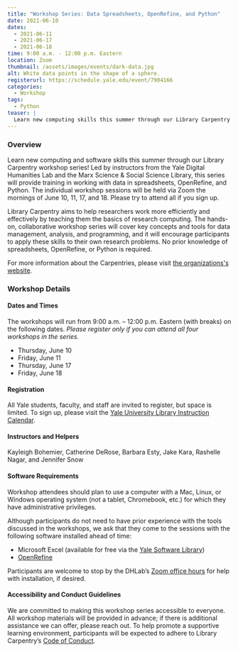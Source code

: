 ```yaml
---
title: "Workshop Series: Data Spreadsheets, OpenRefine, and Python"
date: 2021-06-10
dates:
  - 2021-06-11
  - 2021-06-17
  - 2021-06-18
time: 9:00 a.m. - 12:00 p.m. Eastern
location: Zoom
thumbnail: /assets/images/events/dark-data.jpg
alt: White data points in the shape of a sphere.
registerurl: https://schedule.yale.edu/event/7904166
categories:
  - Workshop
tags:
  - Python
teaser: |
  Learn new computing skills this summer through our Library Carpentry workshop series! All Yale students, faculty, and staff are welcome. The workshops will be held online the mornings of June 10, 11, 17, and 18. Please try to attend all if you sign up.
---
```

### Overview
Learn new computing and software skills this summer through our Library Carpentry workshop series! Led by instructors from the Yale Digital Humanities Lab and the Marx Science & Social Science Library, this series will provide training in working with data in spreadsheets, OpenRefine, and Python. The individual workshop sessions will be held via Zoom the mornings of June 10, 11, 17, and 18. Please try to attend all if you sign up.

Library Carpentry aims to help researchers work more efficiently and effectively by teaching them the basics of research computing. The hands-on, collaborative workshop series will cover key concepts and tools for data management, analysis, and programming, and it will encourage participants to apply these skills to their own research problems. No prior knowledge of spreadsheets, OpenRefine, or Python is required.

For more information about the Carpentries, please visit <a href="https://carpentries.org/" target="_blank">the organizations's website</a>.

### Workshop Details

#### Dates and Times
The workshops will run from 9:00 a.m. – 12:00 p.m. Eastern (with breaks) on the following dates. *Please register only if you can attend all four workshops in the series.*  
-	Thursday, June 10  
-	Friday, June 11  
-	Thursday, June 17  
-	Friday, June 18  

#### Registration
All Yale students, faculty, and staff are invited to register, but space is limited. To sign up, please visit the <a href='https://schedule.yale.edu/event/7904166' target='_blank'>Yale University Library Instruction Calendar</a>.

#### Instructors and Helpers
Kayleigh Bohemier, Catherine DeRose, Barbara Esty, Jake Kara, Rashelle Nagar, and Jennifer Snow  

#### Software Requirements
Workshop attendees should plan to use a computer with a Mac, Linux, or Windows operating system (not a tablet, Chromebook, etc.) for which they have administrative privileges. 

Although participants do not need to have prior experience with the tools discussed in the workshops, we ask that they come to the sessions with the following software installed ahead of time:
-	Microsoft Excel (available for free via the <a href="http://software.yale.edu/" target="_blank">Yale Software Library</a>)  
-	<a href="https://openrefine.org/download.html" target="_blank">OpenRefine</a>  

Participants are welcome to stop by the DHLab’s <a href="https://dhlab.yale.edu/resources/office-hours.html" target="_blank">Zoom office hours</a> for help with installation, if desired.  

#### Accessibility and Conduct Guidelines
We are committed to making this workshop series accessible to everyone. All workshop materials will be provided in advance; if there is additional assistance we can offer, please reach out. To help promote a supportive learning environment, participants will be expected to adhere to Library Carpentry’s <a href="https://docs.carpentries.org/topic_folders/policies/code-of-conduct.html" target="_blank">Code of Conduct</a>.